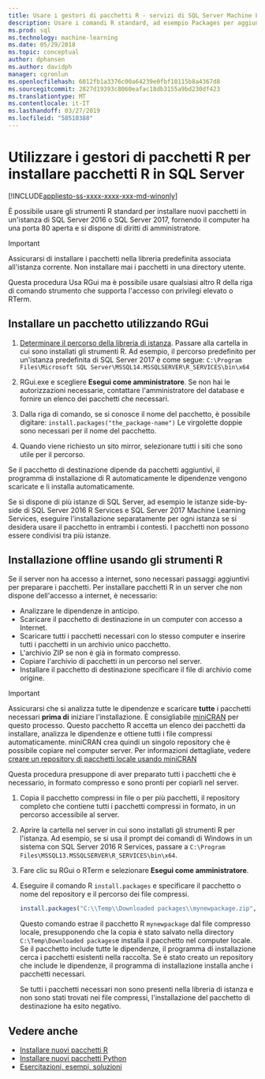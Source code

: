 ```yaml
---
title: Usare i gestori di pacchetti R - servizi di SQL Server Machine Learning
description: Usare i comandi R standard, ad esempio Packages per aggiungere nuovi pacchetti R per SQL Server 2016 R Services o SQL Server 2017 Machine Learning Services (In-Database).
ms.prod: sql
ms.technology: machine-learning
ms.date: 05/29/2018
ms.topic: conceptual
author: dphansen
ms.author: davidph
manager: cgronlun
ms.openlocfilehash: 6012fb1a3376c00a64239e0fbf10115b8a4367d8
ms.sourcegitcommit: 2827d19393c8060eafac18db3155a9bd230df423
ms.translationtype: MT
ms.contentlocale: it-IT
ms.lasthandoff: 03/27/2019
ms.locfileid: "58510388"
---
```

# <a name="use-r-package-managers-to-install-r-packages-on-sql-server"></a>Utilizzare i gestori di pacchetti R per installare pacchetti R in SQL Server
[!INCLUDE[appliesto-ss-xxxx-xxxx-xxx-md-winonly](../../includes/appliesto-ss-xxxx-xxxx-xxx-md-winonly.md)]

È possibile usare gli strumenti R standard per installare nuovi pacchetti in un'istanza di SQL Server 2016 o SQL Server 2017, fornendo il computer ha una porta 80 aperta e si dispone di diritti di amministratore.

> [!IMPORTANT] 
> Assicurarsi di installare i pacchetti nella libreria predefinita associata all'istanza corrente. Non installare mai i pacchetti in una directory utente.

Questa procedura Usa RGui ma è possibile usare qualsiasi altro R della riga di comando strumento che supporta l'accesso con privilegi elevato o RTerm.

## <a name="install-a-package-using-rgui"></a>Installare un pacchetto utilizzando RGui

1. [Determinare il percorso della libreria di istanza](installing-and-managing-r-packages.md). Passare alla cartella in cui sono installati gli strumenti R. Ad esempio, il percorso predefinito per un'istanza predefinita di SQL Server 2017 è come segue: `C:\Program Files\Microsoft SQL Server\MSSQL14.MSSQLSERVER\R_SERVICES\bin\x64`

1. RGui.exe e scegliere **Esegui come amministratore**. Se non hai le autorizzazioni necessarie, contattare l'amministratore del database e fornire un elenco dei pacchetti che necessari.

1. Dalla riga di comando, se si conosce il nome del pacchetto, è possibile digitare: `install.packages("the_package-name")` Le virgolette doppie sono necessari per il nome del pacchetto.

1. Quando viene richiesto un sito mirror, selezionare tutti i siti che sono utile per il percorso.

Se il pacchetto di destinazione dipende da pacchetti aggiuntivi, il programma di installazione di R automaticamente le dipendenze vengono scaricate e li installa automaticamente.

Se si dispone di più istanze di SQL Server, ad esempio le istanze side-by-side di SQL Server 2016 R Services e SQL Server 2017 Machine Learning Services, eseguire l'installazione separatamente per ogni istanza se si desidera usare il pacchetto in entrambi i contesti. I pacchetti non possono essere condivisi tra più istanze.

## <a name = "bkmk_offlineInstall"></a> Installazione offline usando gli strumenti R

Se il server non ha accesso a internet, sono necessari passaggi aggiuntivi per preparare i pacchetti. Per installare pacchetti R in un server che non dispone dell'accesso a internet, è necessario:

+ Analizzare le dipendenze in anticipo.
+ Scaricare il pacchetto di destinazione in un computer con accesso a Internet.
+ Scaricare tutti i pacchetti necessari con lo stesso computer e inserire tutti i pacchetti in un archivio unico pacchetto.
+ L'archivio ZIP se non è già in formato compresso.
+ Copiare l'archivio di pacchetti in un percorso nel server.
+ Installare il pacchetto di destinazione specificare il file di archivio come origine.

> [!IMPORTANT] 
>  Assicurarsi che si analizza tutte le dipendenze e scaricare **tutte** i pacchetti necessari **prima di** iniziare l'installazione. È consigliabile [miniCRAN](https://mran.microsoft.com/package/miniCRAN) per questo processo. Questo pacchetto R accetta un elenco dei pacchetti da installare, analizza le dipendenze e ottiene tutti i file compressi automaticamente. miniCRAN crea quindi un singolo repository che è possibile copiare nel computer server. Per informazioni dettagliate, vedere [creare un repository di pacchetti locale usando miniCRAN](create-a-local-package-repository-using-minicran.md)

Questa procedura presuppone di aver preparato tutti i pacchetti che è necessario, in formato compresso e sono pronti per copiarli nel server.

1. Copia il pacchetto compressi in file o per più pacchetti, il repository completo che contiene tutti i pacchetti compressi in formato, in un percorso accessibile al server.

2. Aprire la cartella nel server in cui sono installati gli strumenti R per l'istanza. Ad esempio, se si usa il prompt dei comandi di Windows in un sistema con SQL Server 2016 R Services, passare a `C:\Program Files\MSSQL13.MSSQLSERVER\R_SERVICES\bin\x64`.

3. Fare clic su RGui o RTerm e selezionare **Esegui come amministratore**.

4. Eseguire il comando R `install.packages` e specificare il pacchetto o nome del repository e il percorso dei file compressi.

    ```R
    install.packages("C:\\Temp\\Downloaded packages\\mynewpackage.zip", repos=NULL)
    ```

    Questo comando estrae il pacchetto R `mynewpackage` dal file compresso locale, presupponendo che la copia è stato salvato nella directory `C:\Temp\Downloaded packages`e installa il pacchetto nel computer locale. Se il pacchetto include tutte le dipendenze, il programma di installazione cerca i pacchetti esistenti nella raccolta. Se è stato creato un repository che include le dipendenze, il programma di installazione installa anche i pacchetti necessari.

    Se tutti i pacchetti necessari non sono presenti nella libreria di istanza e non sono stati trovati nei file compressi, l'installazione del pacchetto di destinazione ha esito negativo.

## <a name="see-also"></a>Vedere anche

+ [Installare nuovi pacchetti R](install-additional-r-packages-on-sql-server.md)
+ [Installare nuovi pacchetti Python](../python/install-additional-python-packages-on-sql-server.md)
+ [Esercitazioni, esempi, soluzioni](../tutorials/machine-learning-services-tutorials.md)
